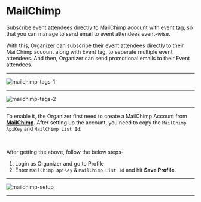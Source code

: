# MailChimp

Subscribe event attendees directly to MailChimp account with event tag, so that you can manage to send email to event attendees event-wise.

With this, Organizer can subscribe their event attendees directly to their MailChimp account along with Event tag, to seperate multiple event attendees. And then, Organizer can send promotional emails to their Event attendees.

---

![mailchimp-tags-1](http://eventmie-pro-docs.test/images/fullyloaded/mailchimp-tags-1.png "mailchimp-tags-1")

---

![mailchimp-tags-2](http://eventmie-pro-docs.test/images/fullyloaded/mailchimp-tags-2.png "mailchimp-tags-2")

---

To enable it, the Organizer first need to create a MailChimp Account from **[MailChimp](https://mailchimp.com/)**. After setting up the account, you need to copy the `MailChimp ApiKey` and `MailChimp List Id`.

<br>

After getting the above, follow the below steps-


1. Login as Organizer and go to Profile
2. Enter `MailChimp ApiKey` & `MailChimp List Id` and hit **Save Profile**.

---

![mailchimp-setup](http://eventmie-pro-docs.test/images/fullyloaded/mailchimp-setup.png "mailchimp-setup")

---